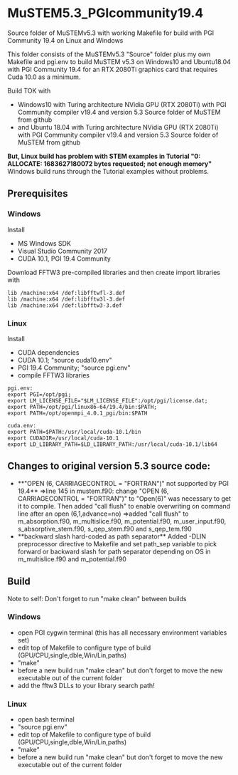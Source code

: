 # MuSTEM5.3_PGIcommunity19.4
Source folder of MuSTEMv5.3 with working Makefile for build with PGI Community 19.4 on Linux and Windows

This folder consists of the MuSTEMv5.3 "Source" folder plus my own Makefile and pgi.env to build MuSTEM v5.3
on Windows10 and Ubuntu18.04 with PGI Community 19.4 for an RTX 2080Ti graphics card that requires Cuda 10.0 as a minimum.

Build TOK with
<ul>
<li>Windows10 with Turing architecture NVidia GPU (RTX 2080Ti) with PGI Community compiler v19.4 and version 5.3 Source folder of MuSTEM from github</li>
<li>    and Ubuntu 18.04 with Turing architecture NVidia GPU (RTX 2080Ti) with PGI Community compiler v19.4 and version 5.3 Source folder of MuSTEM from github</li>
</ul>

**But, Linux build has problem with STEM examples in Tutorial "0: ALLOCATE: 1683627180072 bytes requested; not enough memory"**
Windows build runs through the Tutorial examples without problems.

## Prerequisites

### Windows
Install
<ul>
<li>MS Windows SDK</li>
<li>Visual Studio Community 2017</li>
<li>CUDA 10.1, PGI 19.4 Community</li>
</ul>

Download FFTW3 pre-compiled libraries and then create import libraries with

    lib /machine:x64 /def:libfftwfl-3.def
    lib /machine:x64 /def:libfftw3l-3.def
    lib /machine:x64 /def:libfftw3-3.def


### Linux
Install
<ul>
<li>CUDA dependencies</li>
<li>CUDA 10.1; "source cuda10.env"</li>
<li>PGI 19.4 Community; "source pgi.env"</li>
<li>compile FFTW3 libraries</li>
</ul>

    pgi.env:
    export PGI=/opt/pgi;
    export LM_LICENSE_FILE="$LM_LICENSE_FILE":/opt/pgi/license.dat;
    export PATH=/opt/pgi/linux86-64/19.4/bin:$PATH;
    export PATH=/opt/openmpi_4.0.1_pgi/bin:$PATH

    cuda.env:
    export PATH=$PATH:/usr/local/cuda-10.1/bin
    export CUDADIR=/usr/local/cuda-10.1
    export LD_LIBRARY_PATH=$LD_LIBRARY_PATH:/usr/local/cuda-10.1/lib64

## Changes to original version 5.3 source code:

<ul>
<li> **"OPEN (6, CARRIAGECONTROL = "FORTRAN")" not supported by PGI 19.4**
=>line 145 in mustem.f90: change "OPEN (6, CARRIAGECONTROL = "FORTRAN")" to "Open(6)" was necessary to get it to compile. Then added "call flush" to enable overwriting on command line after an open (6,1,advance=no)
=>added "call flush" to m_absorption.f90, m_multislice.f90, m_potential.f90, m_user_input.f90, s_absorptive_stem.f90, s_qep_stem.f90 and s_qep_tem.f90
</li>
<li> **backward slash hard-coded as path separator**
Added -DLIN preprocessor directive to Makefile and set path_sep variable to pick forward or backward slash for path separator depending on OS in m_multislice.f90 and m_potential.f90
</li>
</ul>


## Build

Note to self: Don't forget to run "make clean" between builds

### Windows
<ul>
<li> open PGI cygwin terminal (this has all necessary environment variables set)</li>
<li>edit top of Makefile to configure type of build (GPU/CPU,single,dble,Win/Lin,paths)</li>
<li>"make"</li>
<li>before a new build run "make clean" but don't forget to move the new executable out of the current folder</li>
<li>add the fftw3 DLLs to your library search path!
</ul>

### Linux

<ul>
<li> open bash terminal </li>
<li>"source pgi.env"</li>
<li>edit top of Makefile to configure type of build (GPU/CPU,single,dble,Win/Lin,paths)</li>
<li>"make"</li>
<li>before a new build run "make clean" but don't forget to move the new executable out of the current folder</li>
</ul>
